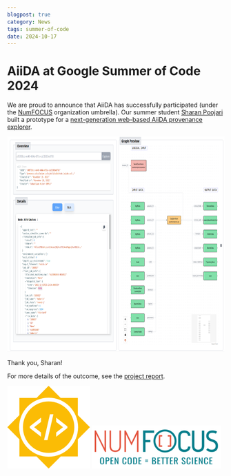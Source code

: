 ```yaml
---
blogpost: true
category: News
tags: summer-of-code
date: 2024-10-17
---
```


# AiiDA at Google Summer of Code 2024

We are proud to announce that AiiDA has successfully participated (under the [NumFOCUS](https://numfocus.org/) organization umbrella).
Our summer student [Sharan Poojari](https://github.com/SharanRP) built a prototype for a [next-generation web-based AiiDA provenance explorer](https://github.com/aiidateam/aiida-explorer).

<img src="../pics/2024-gsoc-aiida-explorer.png" alt="2024-gsoc-aiida-explorer" height="500px">

Thank you, Sharan!

For more details of the outcome, see the [project report](https://github.com/aiidateam/aiida-explorer/blob/gsoc/gsoc/README.md).

[![soc](../pics/2020-summer-of-code/gsoc-logo.png)](https://summerofcode.withgoogle.com/)
[![NumFocus](../pics/2020-summer-of-code/NumFocus_LRG-1-300x100.png)](http://www.numfocus.org/)

